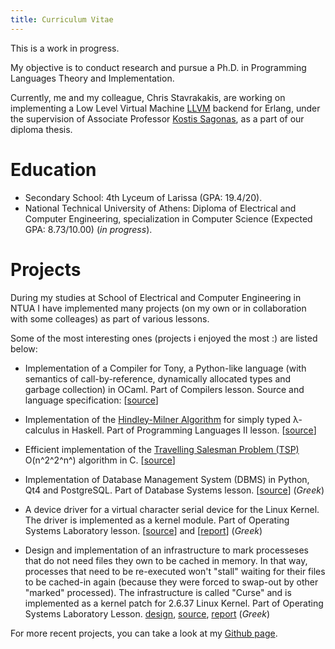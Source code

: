 ```yaml
---
title: Curriculum Vitae
---
```


This is a work in progress.

My objective is to conduct research and pursue a Ph.D. in Programming
Languages Theory and Implementation. 

Currently, me and my colleague, Chris Stavrakakis, are working on
implementing a Low Level Virtual Machine [LLVM](http://www.llvm.org "LLVM") 
backend for Erlang, under the supervision of Associate Professor [Kostis
 Sagonas](http://user.it.uu.se/~kostis "kostis"), as a part of our diploma 
thesis.


# Education

* Secondary School: 4th Lyceum of Larissa (GPA: 19.4/20).
* National Technical University of Athens: Diploma of Electrical and
  Computer Engineering, specialization in Computer Science (Expected
  GPA: 8.73/10.00)  (*in progress*).


# Projects


During my studies at School of Electrical and Computer Engineering in
NTUA I have implemented many projects (on my own or in collaboration
with some colleages) as part of various lessons. 

Some of the most interesting ones (projects i enjoyed the most :) are
listed below: 

* Implementation of a Compiler for Tony, a Python-like language (with
  semantics of call-by-reference, dynamically allocated types and
  garbage collection) in OCaml. Part of Compilers lesson. Source and
  language specification: [[source](/files/compiler.tar.gz "Tonyc")] 

* Implementation of the [Hindley-Milner
  Algorithm](http://en.wikipedia.org/wiki/Type_inference "Type Inference")
  for simply typed λ-calculus in Haskell. Part of Programming Languages II
  lesson. [[source](/files/typeinf.tar.gz "Type Infererence")]

* Efficient implementation of the [Travelling Salesman Problem
  (TSP)](http://en.wikipedia.org/wiki/Travelling_salesman_problem "TSP") 
  O(n^2^2^n^) algorithm in C. [[source](/files/tsp.tar.gz "TSP source")]

* Implementation of Database Management System (DBMS) in Python, Qt4
  and PostgreSQL. Part of Database Systems lesson. [[source](/files/pydbms.tar.gz 
  "Pydbms")] (*Greek*)

* A device driver for a virtual character serial device for the Linux Kernel. 
  The driver is implemented as a kernel module. Part of Operating Systems 
  Laboratory lesson. [[source](/files/lunix.tar.gz "Lunix")] and
   [[report](/files/lunix.pdf "Report")] (*Greek*)

* Design and implementation of an infrastructure to mark processeses that do
  not need files they own to be cached in memory. In that way, processes that 
  need to 
  be re-executed won't "stall" waiting for their files to be cached-in again 
  (because they were forced to swap-out by other "marked" processed). The
  infrastructure is called "Curse" and is implemented as a kernel patch for 
  2.6.37 Linux Kernel. Part of Operating Systems Laboratory Lesson. [design](/files/curse-design.pdf "Design"), 
  [source](/files/curse.tar.gz "Curse"), [report](/files/curse-report.pdf
  "Report") (*Greek*)


For more recent projects, you can take a look at my [Github page](http://www.github.com/yiannist/ "Github").
